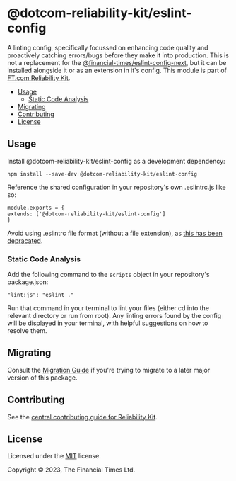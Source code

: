 # @dotcom-reliability-kit/eslint-config

A linting config, specifically focussed on enhancing code quality and proactively catching errors/bugs before they make it into production. This is not a replacement for the [@financial-times/eslint-config-next](https://github.com/Financial-Times/eslint-config-next), but it can be installed alongside it or as an extension in it's config. This module is part of [FT.com Reliability Kit](https://github.com/Financial-Times/dotcom-reliability-kit#readme).

- [Usage](#usage)
  - [Static Code Analysis](#static-code-analysis)
- [Migrating](#migrating)
- [Contributing](#contributing)
- [License](#license)

## Usage

Install @dotcom-reliability-kit/eslint-config as a development dependency:

```
npm install --save-dev @dotcom-reliability-kit/eslint-config
```

Reference the shared configuration in your repository's own .eslintrc.js like so:

```
module.exports = {
extends: ['@dotcom-reliability-kit/eslint-config']
}
```

Avoid using .eslintrc file format (without a file extension), as [this has been depracated](https://eslint.org/docs/latest/use/configure/configuration-files#configuration-file-formats).

### Static Code Analysis

Add the following command to the `scripts` object in your repository's package.json:

```
"lint:js": "eslint ."
```

Run that command in your terminal to lint your files (either cd into the relevant directory or run from root). Any linting errors found by the config will be displayed in your terminal, with helpful suggestions on how to resolve them.


## Migrating

Consult the [Migration Guide](./docs/migration.md) if you're trying to migrate to a later major version of this package.


## Contributing

See the [central contributing guide for Reliability Kit](https://github.com/Financial-Times/dotcom-reliability-kit/blob/main/docs/contributing.md).

## License

Licensed under the [MIT](https://github.com/Financial-Times/dotcom-reliability-kit/blob/main/LICENSE) license.

Copyright © 2023, The Financial Times Ltd.
